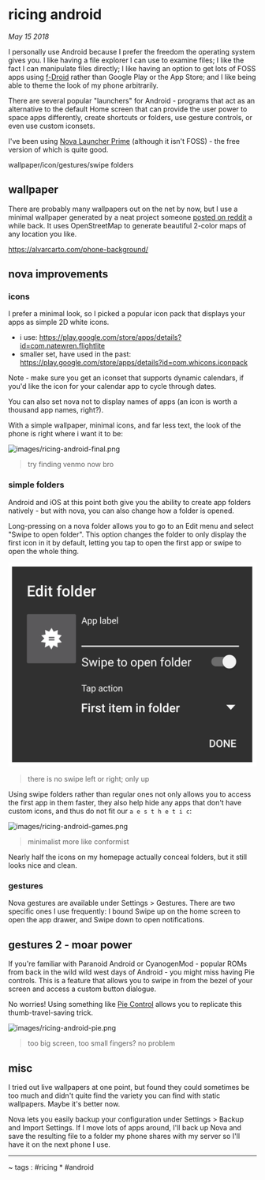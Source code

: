 # ricing android

*May 15 2018*

I personally use Android because I prefer the freedom the operating system gives you. I like having a file explorer I can use to examine files; I like the fact I can manipulate files directly; I like having an option to get lots of FOSS apps using [f-Droid](https://f-droid.org/) rather than Google Play or the App Store; and I like being able to theme the look of my phone arbitrarily.

There are several popular "launchers" for Android - programs that act as an alternative to the default Home screen that can provide the user power to space apps differently, create shortcuts or folders, use gesture controls, or even use custom iconsets.

I've been using [Nova Launcher Prime](https://play.google.com/store/apps/details?id=com.teslacoilsw.launcher) (although it isn't FOSS) - the free version of which is quite good.

wallpaper/icon/gestures/swipe folders

## wallpaper

There are probably many wallpapers out on the net by now, but I use a minimal wallpaper generated by a neat project someone [posted on reddit](https://reddit.com/r/Android/comments/844aji/create_a_minimalistic_map_wallpaper_of_any_city/) a while back. It uses OpenStreetMap to generate beautiful 2-color maps of any location you like.

https://alvarcarto.com/phone-background/

## nova improvements

### icons

I prefer a minimal look, so I picked a popular icon pack that displays your apps as simple 2D white icons. 

* i use: https://play.google.com/store/apps/details?id=com.natewren.flightlite
* smaller set, have used in the past: https://play.google.com/store/apps/details?id=com.whicons.iconpack

Note - make sure you get an iconset that supports dynamic calendars, if you'd like the icon for your calendar app to cycle through dates.

You can also set nova not to display names of apps (an icon is worth a thousand app names, right?).

With a simple wallpaper, minimal icons, and far less text, the look of the phone is right where i want it to be:

![images/ricing-android-final.png](images/ricing-android-final.png)
> try finding venmo now bro

### simple folders

Android and iOS at this point both give you the ability to create app folders natively - but with nova, you can also change how a folder is opened. 

Long-pressing on a nova folder allows you to go to an Edit menu and select "Swipe to open folder". This option changes the folder to only display the first icon in it by default, letting you tap to open the first app or swipe to open the whole thing. 

![images/ricing-android-edit-folder.png](images/ricing-android-edit-folder.png)
> there is no swipe left or right; only up

Using swipe folders rather than regular ones not only allows you to access the first app in them faster, they also help hide any apps that don't have custom icons, and thus do not fit our `a e s t h e t i c`:

![images/ricing-android-games.png](images/ricing-android-games.png)
> minimalist more like conformist

Nearly half the icons on my homepage actually conceal folders, but it still looks nice and clean.

### gestures

Nova gestures are available under Settings > Gestures. There are two specific ones I use frequently: I bound Swipe up on the home screen to open the app drawer, and Swipe down to open notifications. 

## gestures 2 - moar power

If you're familiar with Paranoid Android or CyanogenMod - popular ROMs from back in the wild wild west days of Android - you might miss having Pie controls. This is a feature that allows you to swipe in from the bezel of your screen and access a custom button dialogue. 

No worries! Using something like [Pie Control](https://play.google.com/store/apps/details?id=jun.ace.piecontrol) allows you to replicate this thumb-travel-saving trick.

![images/ricing-android-pie.png](images/ricing-android-pie.png)
> too big screen, too small fingers? no problem

## misc

I tried out live wallpapers at one point, but found they could sometimes be too much and didn't quite find the variety you can find with static wallpapers. Maybe it's better now. 

Nova lets you easily backup your configuration under Settings > Backup and Import Settings. If I move lots of apps around, I'll back up Nova and save the resulting file to a folder my phone shares with my server so I'll have it on the next phone I use. 

----

~ tags : #ricing * #android

